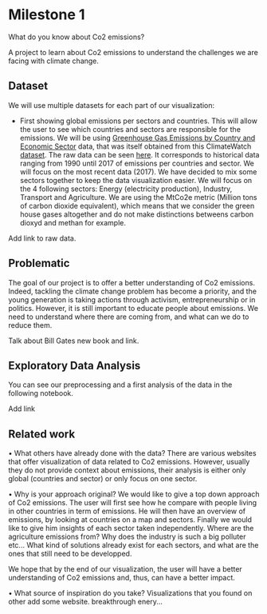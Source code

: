 # Milestone 1

What do you know about Co2 emissions?

A project to learn about Co2 emissions to understand the challenges we are facing with climate change. 

## Dataset

We will use multiple datasets for each part of our visualization:

- First showing global emissions per sectors and countries. This will allow the user to see which countries and sectors are responsible for the emissions. We
will be using [Greenhouse Gas Emissions by Country and Economic Sector](https://resourcewatch.org/data/explore/cli008-Greenhouse-Gas-Emissions-by-Country-and-Sector-Full-Longform?hash=layers&section=Discover&zoom=1&lat=0&lng=0&pitch=0&bearing=0&basemap=dark&labels=light&layers=%255B%257B%2522dataset%2522%253A%2522a290675c-9528-4a51-8201-f6c2d7848744%2522%252C%2522opacity%2522%253A1%252C%2522layer%2522%253A%2522c0c8ee6e-5cd4-4c9d-bd10-ce6545b26fef%2522%257D%255D&page=1&sort=most-viewed&sortDirection=-1) data, that was itself obtained from this ClimateWatch [dataset](https://www.climatewatchdata.org/data-explorer/historical-emissions?historical-emissions-data-sources=71&historical-emissions-gases=246&historical-emissions-regions=All%20Selected&historical-emissions-sectors=843&page=3#data).
The raw data can be seen [here]().
It corresponds to historical data ranging from 1990 until 2017 of emissions per countries and sector. We will focus on the most recent data (2017).
We have decided to mix some sectors together to keep the data visualization easier. We will focus on the 4 following sectors: Energy (electricity production), Industry, Transport and Agriculture. We are using the MtCo2e metric (Million tons of carbon dioxide equivalent), which means that we consider the green house gases altogether and do not make distinctions betweens carbon dioxyd and methan for example. 

Add link to raw data.


## Problematic

The goal of our project is to offer a better understanding of Co2 emissions. Indeed, tackling the climate change problem has become a priority, and the young 
generation is taking actions through activism, entrepreneurship or in politics. 
However, it is still important to educate people about emissions. We need to understand where there are coming from, and what can we do to reduce them.


Talk about Bill Gates new book and link.

## Exploratory Data Analysis

You can see our preprocessing and a first analysis of the data in the following notebook.

Add link

## Related work

• What others have already done with the data?
There are various websites that offer visualization of data related to Co2 emissions. However, usually they do not provide context about emissions, their analysis is either only global (countries and sector) or only focus on one sector. 

• Why is your approach original?
We would like to give a top down approach of Co2 emissions. The user will first see how he compare with people living in other countries in term of emissions. He will then have an overview of emissions, by looking at countries on a map and sectors. Finally we would like to give him insights of each sector taken independently. Where are the agriculture emissions from? Why does the industry is such a big polluter etc... What kind of solutions already exist for each sectors, and what are the ones that still need to be developped.

We hope that by the end of our visualization, the user will have a better understanding of Co2 emissions and, thus, can have a better impact.

• What source of inspiration do you take? Visualizations that you found on other
add some website. breakthrough enery...
